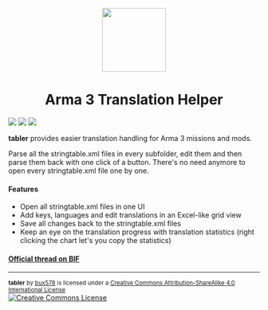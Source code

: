 <p align="center">
<img src="https://github.com/jodav/tabler/blob/master/tabler/Content/Icon-256.png" width=128 /><br />
<h1 align="center">Arma 3 Translation Helper</h3>
</p>

[![](http://img.shields.io/badge/version-0.4.0-green.svg)](https://github.com/bux578/tabler/releases)
[![](http://img.shields.io/badge/download-338_KB-blue.svg)](https://github.com/bux578/tabler/releases/download/v0.4.0/tabler-v0.4.0.zip) [![](http://img.shields.io/github/issues/bux578/tabler.svg)](https://github.com/bux578/tabler/issues)

**tabler** provides easier translation handling for Arma 3 missions and mods.

Parse all the stringtable.xml files in every subfolder, edit them and then parse them back with one click of a button. There's no need anymore to open every stringtable.xml file one by one.

#### Features
* Open all stringtable.xml files in one UI
* Add keys, languages and edit translations in an Excel-like grid view
* Save all changes back to the stringtable.xml files
* Keep an eye on the translation progress with translation statistics (right clicking the chart let's you copy the statistics)

#### <a href="http://forums.bistudio.com/showthread.php?180825-tabler-Arma-3-Translation-Helper">Official thread on BIF</a>

---
<sub><strong>tabler</strong> by <a xmlns:cc="http://creativecommons.org/ns#" href="https://github.com/bux578" property="cc:attributionName" rel="cc:attributionURL">bux578</a> is licensed under a <a rel="license" href="http://creativecommons.org/licenses/by-sa/4.0/">Creative Commons Attribution-ShareAlike 4.0 International License</a></sub><br /><a rel="license" href="http://creativecommons.org/licenses/by-sa/4.0/"><img alt="Creative Commons License" style="border-width:0" src="https://i.creativecommons.org/l/by-sa/4.0/80x15.png" /></a>
